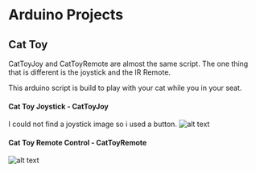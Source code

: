 # Arduino Projects

## Cat Toy

CatToyJoy and CatToyRemote are almost the same script. The one thing that is different is the joystick and the IR Remote.

This arduino script is build to play with your cat while you in your seat.


#### Cat Toy Joystick - CatToyJoy
I could not find a joystick image so i used a button.
![alt text](https://raw.githubusercontent.com/gertjanwille/Arduino/master/assets/CatJoy.png)

#### Cat Toy Remote Control - CatToyRemote
![alt text](https://raw.githubusercontent.com/gertjanwille/Arduino/master/assets/CatIr.png)
